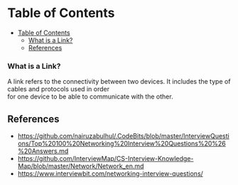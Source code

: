 # Table of Contents
- [Table of Contents](#table-of-contents)
    - [What is a Link?](#what-is-a-link)
  - [References](#references)


### What is a Link?

A link refers to the connectivity between two devices. It includes the type of cables and protocols used in order  
for one device to be able to communicate with the other.


## References
 - https://github.com/nairuzabulhul/.CodeBits/blob/master/InterviewQuestions/Top%20100%20Networking%20Interview%20Questions%20%26%20Answers.md
 - https://github.com/InterviewMap/CS-Interview-Knowledge-Map/blob/master/Network/Network_en.md
 - https://www.interviewbit.com/networking-interview-questions/
    